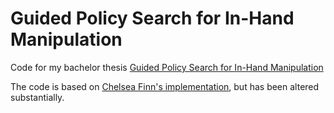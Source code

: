 # Guided Policy Search for In-Hand Manipulation
Code for my bachelor thesis [Guided Policy Search for In-Hand Manipulation](https://www.ias.informatik.tu-darmstadt.de/uploads/Team/HanyAbdulsamad/Schneider_Bachelor_Thesis_2018.pdf)

The code is based on [Chelsea Finn's implementation](https://github.com/cbfinn/gps), but has been altered substantially.
